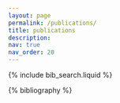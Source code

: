 ```yaml
---
layout: page
permalink: /publications/
title: publications
description: 
nav: true
nav_order: 20
---
```


<!-- _pages/publications.md -->

<!-- Bibsearch Feature -->

{% include bib_search.liquid %}

<div class="publications">

{% bibliography %}

</div>
